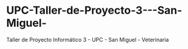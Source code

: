 # UPC-Taller-de-Proyecto-3---San-Miguel-
Taller de Proyecto Informático 3 - UPC - San Miguel - Veterinaria 
